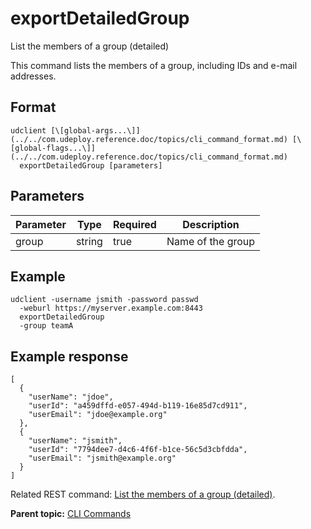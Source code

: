 # exportDetailedGroup

List the members of a group \(detailed\)

This command lists the members of a group, including IDs and e-mail addresses.

## Format

```
udclient [\[global-args...\]](../../com.udeploy.reference.doc/topics/cli_command_format.md) [\[global-flags...\]](../../com.udeploy.reference.doc/topics/cli_command_format.md)
  exportDetailedGroup [parameters]
```

## Parameters

|Parameter|Type|Required|Description|
|---------|----|--------|-----------|
|group|string|true|Name of the group|

## Example

```
udclient -username jsmith -password passwd 
  -weburl https://myserver.example.com:8443
  exportDetailedGroup 
  -group teamA
```

## Example response

```
[
  {
    "userName": "jdoe",
    "userId": "a459dffd-e057-494d-b119-16e85d7cd911",
    "userEmail": "jdoe@example.org"
  },
  {
    "userName": "jsmith",
    "userId": "7794dee7-d4c6-4f6f-b1ce-56c5d3cbfdda",
    "userEmail": "jsmith@example.org"
  }
]

```

Related REST command: [List the members of a group \(detailed\)](rest_cli_group_exportdetailed_get.md).

**Parent topic:** [CLI Commands](../../com.udeploy.reference.doc/topics/cli_commands.md)

